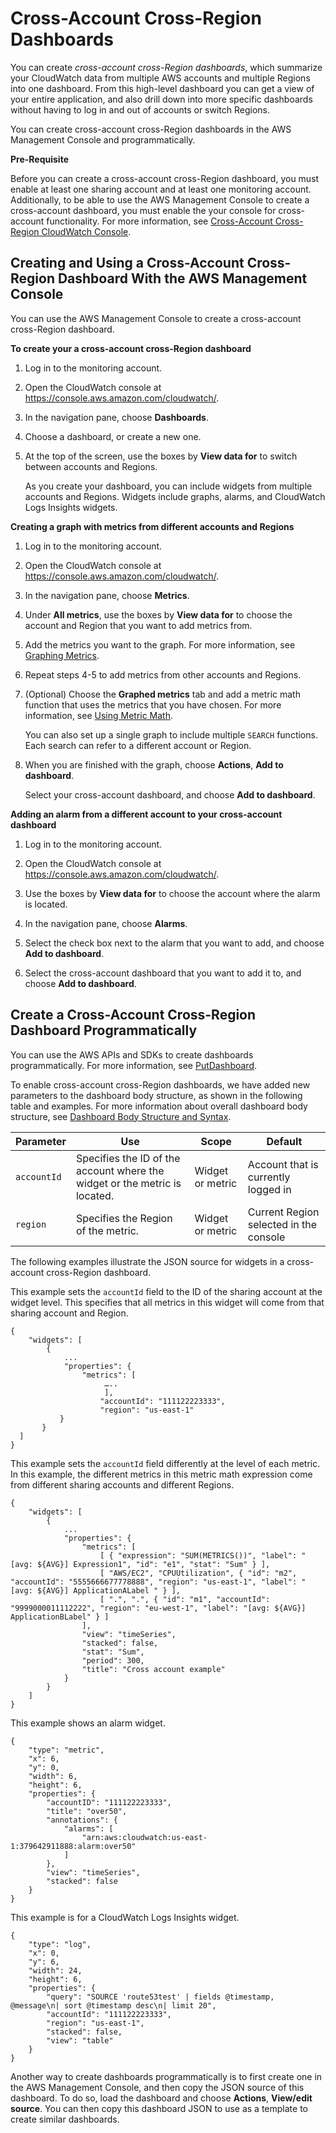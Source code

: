 # Cross\-Account Cross\-Region Dashboards<a name="cloudwatch_xaxr_dashboard"></a>

You can create *cross\-account cross\-Region dashboards*, which summarize your CloudWatch data from multiple AWS accounts and multiple Regions into one dashboard\. From this high\-level dashboard you can get a view of your entire application, and also drill down into more specific dashboards without having to log in and out of accounts or switch Regions\.

You can create cross\-account cross\-Region dashboards in the AWS Management Console and programmatically\.

**Pre\-Requisite**

Before you can create a cross\-account cross\-Region dashboard, you must enable at least one sharing account and at least one monitoring account\. Additionally, to be able to use the AWS Management Console to create a cross\-account dashboard, you must enable the your console for cross\-account functionality\. For more information, see [Cross\-Account Cross\-Region CloudWatch Console](Cross-Account-Cross-Region.md)\.

## Creating and Using a Cross\-Account Cross\-Region Dashboard With the AWS Management Console<a name="create_xaxr_dashboard"></a>

You can use the AWS Management Console to create a cross\-account cross\-Region dashboard\.

**To create your a cross\-account cross\-Region dashboard**

1. Log in to the monitoring account\.

1. Open the CloudWatch console at [https://console\.aws\.amazon\.com/cloudwatch/](https://console.aws.amazon.com/cloudwatch/)\.

1. In the navigation pane, choose **Dashboards**\.

1. Choose a dashboard, or create a new one\.

1. At the top of the screen, use the boxes by **View data for** to switch between accounts and Regions\.

   As you create your dashboard, you can include widgets from multiple accounts and Regions\. Widgets include graphs, alarms, and CloudWatch Logs Insights widgets\.

**Creating a graph with metrics from different accounts and Regions**

1. Log in to the monitoring account\.

1. Open the CloudWatch console at [https://console\.aws\.amazon\.com/cloudwatch/](https://console.aws.amazon.com/cloudwatch/)\.

1. In the navigation pane, choose **Metrics**\.

1. Under **All metrics**, use the boxes by **View data for** to choose the account and Region that you want to add metrics from\.

1. Add the metrics you want to the graph\. For more information, see [Graphing Metrics](graph_metrics.md)\.

1. Repeat steps 4\-5 to add metrics from other accounts and Regions\.

1. \(Optional\) Choose the **Graphed metrics** tab and add a metric math function that uses the metrics that you have chosen\. For more information, see [Using Metric Math](using-metric-math.md)\.

   You can also set up a single graph to include multiple `SEARCH` functions\. Each search can refer to a different account or Region\.

1. When you are finished with the graph, choose **Actions**, **Add to dashboard**\.

   Select your cross\-account dashboard, and choose **Add to dashboard**\.

**Adding an alarm from a different account to your cross\-account dashboard**

1. Log in to the monitoring account\.

1. Open the CloudWatch console at [https://console\.aws\.amazon\.com/cloudwatch/](https://console.aws.amazon.com/cloudwatch/)\.

1. Use the boxes by **View data for** to choose the account where the alarm is located\.

1. In the navigation pane, choose **Alarms**\.

1. Select the check box next to the alarm that you want to add, and choose **Add to dashboard**\.

1. Select the cross\-account dashboard that you want to add it to, and choose **Add to dashboard**\.

## Create a Cross\-Account Cross\-Region Dashboard Programmatically<a name="create_xaxr_dashboard_API"></a>

You can use the AWS APIs and SDKs to create dashboards programmatically\. For more information, see [ PutDashboard](https://docs.aws.amazon.com/AmazonCloudWatch/latest/APIReference/API_PutDashboard)\.

To enable cross\-account cross\-Region dashboards, we have added new parameters to the dashboard body structure, as shown in the following table and examples\. For more information about overall dashboard body structure, see [ Dashboard Body Structure and Syntax](https://docs.aws.amazon.com/AmazonCloudWatch/latest/APIReference/CloudWatch-Dashboard-Body-Structure.html)\.


| Parameter | Use | Scope | Default | 
| --- | --- | --- | --- | 
|  `accountId` | Specifies the ID of the account where the widget or the metric is located\. |  Widget or metric |  Account that is currently logged in  | 
|  `region` | Specifies the Region of the metric\. |  Widget or metric |  Current Region selected in the console  | 

The following examples illustrate the JSON source for widgets in a cross\-account cross\-Region dashboard\.

This example sets the `accountId` field to the ID of the sharing account at the widget level\. This specifies that all metrics in this widget will come from that sharing account and Region\.

```
{
    "widgets": [
        {
            ...
            "properties": {
 	            "metrics": [
                     …..
                     ],	 
                    "accountId": "111122223333",
                    "region": "us-east-1"
           }
       }
  ]
}
```

This example sets the `accountId` field differently at the level of each metric\. In this example, the different metrics in this metric math expression come from different sharing accounts and different Regions\.

```
{
    "widgets": [
        {
            ...
            "properties": {
                "metrics": [
                    [ { "expression": "SUM(METRICS())", "label": "[avg: ${AVG}] Expression1", "id": "e1", "stat": "Sum" } ],
                    [ "AWS/EC2", "CPUUtilization", { "id": "m2", "accountId": "5555666677778888", "region": "us-east-1", "label": "[avg: ${AVG}] ApplicationALabel " } ],
                    [ ".", ".", { "id": "m1", "accountId": "9999000011112222", "region": "eu-west-1", "label": "[avg: ${AVG}] ApplicationBLabel" } ]
                ],
                "view": "timeSeries",
                "stacked": false,
                "stat": "Sum",
                "period": 300,
                "title": "Cross account example"
            }
        }
    ]
}
```

This example shows an alarm widget\.

```
{
    "type": "metric",
    "x": 6,
    "y": 0,
    "width": 6,
    "height": 6,
    "properties": {
        "accountID": "111122223333",
        "title": "over50",
        "annotations": {
            "alarms": [
                "arn:aws:cloudwatch:us-east-1:379642911888:alarm:over50"
            ]
        },
        "view": "timeSeries",
        "stacked": false
    }
}
```

This example is for a CloudWatch Logs Insights widget\.

```
{
    "type": "log",
    "x": 0,
    "y": 6,
    "width": 24,
    "height": 6,
    "properties": {
        "query": "SOURCE 'route53test' | fields @timestamp, @message\n| sort @timestamp desc\n| limit 20",
        "accountId": "111122223333",
        "region": "us-east-1",
        "stacked": false,
        "view": "table"
    }
}
```

Another way to create dashboards programmatically is to first create one in the AWS Management Console, and then copy the JSON source of this dashboard\. To do so, load the dashboard and choose **Actions**, **View/edit source**\. You can then copy this dashboard JSON to use as a template to create similar dashboards\.